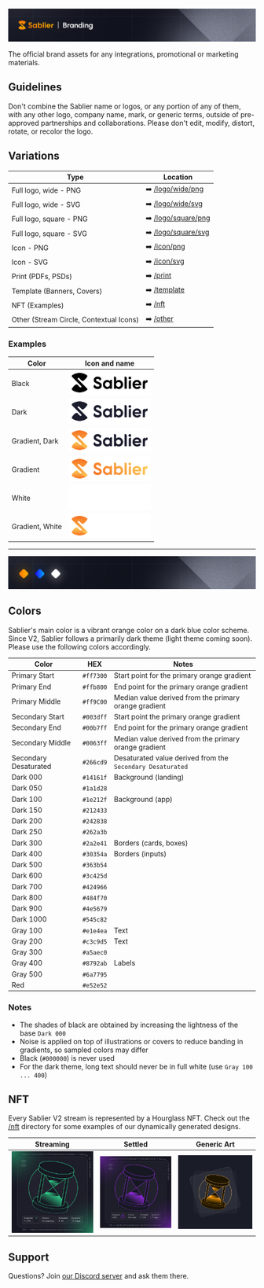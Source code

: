 ![Sablier Branding](/template/banner-branding.png)

The official brand assets for any integrations, promotional or marketing materials.

## Guidelines

Don't combine the Sablier name or logos, or any portion of any of them, with any other logo, company name, mark, or generic terms, outside of pre-approved partnerships and collaborations. Please don't edit, modify, distort, rotate, or recolor the logo.

## Variations

| Type                                    | Location                                 |
| --------------------------------------- | ---------------------------------------- |
| Full logo, wide - PNG                   | ➡️ [/logo/wide/png](/logo/wide/png/)     |
| Full logo, wide - SVG                   | ➡️ [/logo/wide/svg](/logo/wide/svg/)     |
| Full logo, square - PNG                 | ➡️ [/logo/square/png](/logo/square/png/) |
| Full logo, square - SVG                 | ➡️ [/logo/square/svg](/logo/square/svg/) |
| Icon - PNG                              | ➡️ [/icon/png](/icon/png)                |
| Icon - SVG                              | ➡️ [/icon/svg](/icon/svg)                |
| Print (PDFs, PSDs)                      | ➡️ [/print](/print)                      |
| Template (Banners, Covers)              | ➡️ [/template](/template)                |
| NFT (Examples)                          | ➡️ [/nft](/nft)                          |
| Other (Stream Circle, Contextual Icons) | ➡️ [/other](/other)                      |

### Examples

| Color           | Icon and name                                                                  |
| --------------- | ------------------------------------------------------------------------------ |
| Black           | <img src="logo/wide/png/logo-wide-all-black.png" alt="logo" height="50"/>      |
| Dark            | <img src="logo/wide/png/logo-wide-all-dark.png" alt="logo" height="50"/>       |
| Gradient, Dark  | <img src="logo/wide/png/logo-wide-gradient-dark.png" alt="logo" height="50"/>  |
| Gradient        | <img src="logo/wide/png/logo-wide-all-gradient.png" alt="logo" height="50"/>   |
| White           | <img src="logo/wide/png/logo-wide-all-white.png" alt="logo" height="50"/>      |
| Gradient, White | <img src="logo/wide/png/logo-wide-gradient-white.png" alt="logo" height="50"/> |

---

![Sablier Colors](/template/banner-colors.png)

## Colors

Sablier's main color is a vibrant orange color on a dark blue color scheme. Since V2, Sablier follows a primarily dark theme (light theme coming soon). Please use the following colors accordingly.

| Color                 | HEX       | Notes                                                      |
| --------------------- | --------- | ---------------------------------------------------------- |
| Primary Start         | `#ff7300` | Start point for the primary orange gradient                |
| Primary End           | `#ffb800` | End point for the primary orange gradient                  |
| Primary Middle        | `#ff9C00` | Median value derived from the primary orange gradient      |
| Secondary Start       | `#003dff` | Start point the primary orange gradient                    |
| Secondary End         | `#00b7ff` | End point for the primary orange gradient                  |
| Secondary Middle      | `#0063ff` | Median value derived from the primary orange gradient      |
| Secondary Desaturated | `#266cd9` | Desaturated value derived from the `Secondary Desaturated` |
| Dark 000              | `#14161f` | Background (landing)                                       |
| Dark 050              | `#1a1d28` |                                                            |
| Dark 100              | `#1e212f` | Background (app)                                           |
| Dark 150              | `#212433` |                                                            |
| Dark 200              | `#242838` |                                                            |
| Dark 250              | `#262a3b` |                                                            |
| Dark 300              | `#2a2e41` | Borders (cards, boxes)                                     |
| Dark 400              | `#30354a` | Borders (inputs)                                           |
| Dark 500              | `#363b54` |                                                            |
| Dark 600              | `#3c425d` |                                                            |
| Dark 700              | `#424966` |                                                            |
| Dark 800              | `#484f70` |                                                            |
| Dark 900              | `#4e5679` |                                                            |
| Dark 1000             | `#545c82` |                                                            |
| Gray 100              | `#e1e4ea` | Text                                                       |
| Gray 200              | `#c3c9d5` | Text                                                       |
| Gray 300              | `#a5aec0` |                                                            |
| Gray 400              | `#8792ab` | Labels                                                     |
| Gray 500              | `#6a7795` |                                                            |
| Red                   | `#e52e52` |                                                            |

### Notes

- The shades of black are obtained by increasing the lightness of the base `Dark 000`
- Noise is applied on top of illustrations or covers to reduce banding in gradients, so sampled colors may differ
- Black (`#000000`) is never used
- For the dark theme, long text should never be in full white (use `Gray 100 ... 400`)

## NFT

Every Sablier V2 stream is represented by a Hourglass NFT. Check out the [/nft](/nft/) directory for some examples of our dynamically generated designs.

| Streaming                  | Settled                     | Generic Art                            |
| -------------------------- | --------------------------- | -------------------------------------- |
| ![NFT](/nft/nft-green.png) | ![NFT](/nft/nft-purple.png) | ![NFT Art](/nft/nft-hourglass-art.png) |

## Support

Questions? Join [our Discord server](https://discord.gg/KXajCXC) and ask them there.
